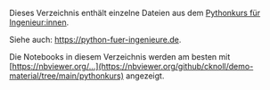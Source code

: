 Dieses Verzeichnis enthält einzelne Dateien aus dem [Pythonkurs für Ingenieur:innen](https://tu-dresden.de/pythonkurs).

Siehe auch: <https://python-fuer-ingenieure.de>.


Die Notebooks in diesem Verzeichnis werden am besten mit [https://nbviewer.org/...](https://nbviewer.org/github/cknoll/demo-material/tree/main/pythonkurs) angezeigt.
